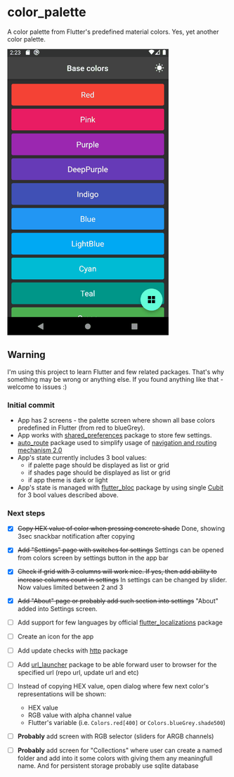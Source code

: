 # color_palette

A color palette from Flutter's predefined material colors. Yes, yet another color palette.

![project demo gif](demo.gif)

## Warning

I'm using this project to learn Flutter and few related packages. That's why something may be wrong or anything else. If you found anything like that - welcome to issues :)

### Initial commit

- App has 2 screens - the palette screen where shown all base colors predefined in Flutter (from red to blueGrey).
- App works with [shared_preferences](https://pub.dev/packages/shared_preferences) package to store few settings.
- [auto_route](https://pub.dev/packages/auto_route) package used to simplify usage of [navigation and routing mechanism 2.0](https://flutter.dev/docs/development/ui/navigation)
- App's state currently includes 3 bool values:
  - if palette page should be displayed as list or grid
  - if shades page should be displayed as list or grid
  - if app theme is dark or light
- App's state is managed with [flutter_bloc](https://pub.dev/packages/flutter_bloc) package by using single [Cubit](https://bloclibrary.dev/#/coreconcepts?id=cubit) for 3 bool values described above.

### Next steps

- [x] ~~Copy HEX value of color when pressing concrete shade~~ Done, showing 3sec snackbar notification after copying
- [x] ~~Add "Settings" page with switches for settings~~ Settings can be opened from colors screen by settings button in the app bar
- [x] ~~Check if grid with 3 columns will work nice. If yes, then add ability to increase columns count in settings~~ In settings can be changed by slider. Now values limited between 2 and 3
- [x] ~~Add "About" page or probably add such section into settings~~ "About" added into Settings screen.
- [ ] Add support for few languages by official [flutter_localizations](https://flutter.dev/docs/development/accessibility-and-localization/internationalization) package
- [ ] Create an icon for the app
- [ ] Add update checks with [http](https://pub.dev/packages/http) package
- [ ] Add [url_launcher](https://pub.dev/packages/url_launcher) package to be able forward user to browser for the specified url (repo url, update url and etc)
- [ ] Instead of copying HEX value, open dialog where few next color's representations will be shown:

  - HEX value
  - RGB value with alpha channel value
  - Flutter's variable (i.e. `Colors.red[400]` or `Colors.blueGrey.shade500`)

- [ ] **Probably** add screen with RGB selector (sliders for ARGB channels)
- [ ] **Probably** add screen for "Collections" where user can create a named folder and add into it some colors with giving them any meaningfull name. And for persistent storage probably use sqlite database
